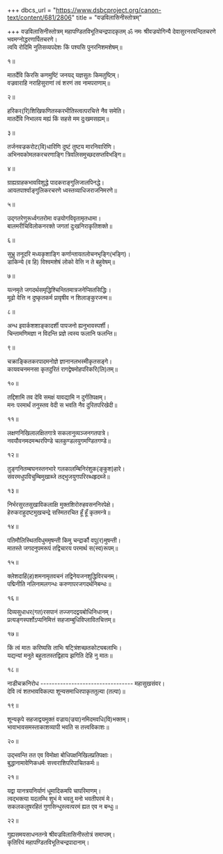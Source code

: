 +++
dbcs_url = "https://www.dsbcproject.org/canon-text/content/681/2806"
title = "वज्रविलासिनीस्तोत्रम्"

+++
वज्रविलासिनीस्तोत्रम्
महापण्डितविभूतिचन्द्रपादकृतम्
ॐ नमः श्रीवज्रयोगिन्यै
देवासुरनरवन्दितचरणे भवमग्नोद्धरणार्पितचरणे।  
त्वयि रोदिमि नुतिसव्यपदेशः किं पश्यसि पुनरनिशमशेषम्॥

१॥

मातर्देवि किरसि कणमुष्टिं जनयद् यज्ञसुतः किमतुष्टिम्।  
वज्रवाराहि नराहिसुराणां त्वं शरणं तव नामपराणाम्॥

२॥

हरिकर(रि)शिखिफणितस्करभीतिस्त्वत्परचित्ते नैव समेति।  
मातर्देवि निभालय मह्यं किं सहसे मम दुःखमसह्यम्॥

३॥

तर्जनवज्रकरोट(वि)धारिणि दुष्टं तुष्टय मारनिवारिणि।  
अभिनवकोमलकरचरणाङ्गि त्रिवलिसमुच्छदसप्तविभङ्गि॥

४॥

ग्राह्यग्राहकभावविशुद्धे पादकराङ्गुलिजालपिनद्धे।  
आयतपार्श्वाङ्गुलिकरचरणे ध्वस्तव्याधिजराजनिमरणे॥

५॥

उद्गतरेणुरूर्ध्वगतरोमा वज्रयोगविवृतामृतधामा।  
बालमरीचिविलोकनरक्ते जगतां दुःखनिराकृतिशक्ते॥

६॥

सुभ्रु तनूदरि मध्यकृशाङ्‍गि कर्णान्तायतलोचनभृङ्‍गि(भङ्गि)।  
डाकिन्ये (व हि) विश्वमशेषं लोको वेत्ति न ते बहुवेषम्॥

७॥

यत्नमृते जगदर्थसमृद्धिश्चिन्तितमात्रजनेप्सितसिद्धिः।  
मूढो वेत्ति न दुष्कृतकर्म प्रावृषीव न शिलाङ्कुरजन्म॥

८॥

अन्ध इवार्कशशाङ्कादर्शी पापजनो ह्यनुभावस्पर्शी।  
चिन्तामणिमज्ञा न विदन्ति प्रज्ञे त्वस्य फलानि फलन्ति॥

९॥

चक्राङ्कितकरपादमनोज्ञे ज्ञानानलभस्मीकृतसङ्गे।  
कायवचनमनसा कृतदुरितं रागद्वेषमोहपरिकरि(लि)तम्॥

१०॥

तद्दिशामि तव देवि समक्षं यावद्यामि न दुर्गतिपक्षम्।  
मनः परमार्थं तनुस्तव वेदी स भवति नैव दुरितपरिखेदी॥

११॥

लक्षणनिखिलालक्षितगात्रे सकलानुव्यञ्जनगतपात्रे।  
नवयौवनमदमन्थरपिण्डे चलकुण्डलयुगमण्डितगण्डे॥

१२॥

तुङ्गनितम्बघनस्तनभारे गलकालम्बिनिरंशुक(ङ्कुश)हारे।  
संवरमधुपविचुम्बिमुखाब्जे तद्भुजयुगपरिरब्धहृदब्जे॥

१३॥

निर्भरसुरतसुखाविकलाक्षि मुक्तशिरोरुहवसननिरपेक्षे।  
हेरुकराहुदष्टमुखचन्द्रे सस्मितरचित हूँ हूँ कृतमन्त्रे॥

१४॥

पतिमौलिस्थितविधुममृषन्ती किमु चन्द्रार्कौ वपु(र)मुषन्ती।  
मातस्ते जगदनुपमरूपं तद्विचारय परमार्थ स(स्व)रूपम्॥

१५॥

क्लेशदाहिं(ह)शमनामृतवचनं तद्विनेयजनशुद्धिविरचनम्।  
पद्मिनीति नलिनामलगन्धः करुणापरजगदर्थनिबन्धः॥

१६॥

दिव्यसुधाधर(गत)रसपानं तज्जगदद्वयबोधिनिधानम्।  
प्रत्यङ्गस्पर्शोऽप्यनिमित्तं सहजाम्बुधिविप्लावितचित्तम्॥

१७॥

किं त्वं मातः करिष्यसि ताभिः षट्‍त्रिंशच्छतकोट्यबलाभिः।  
यद्यन्यां मनुते बहुतातस्तद्विहाय झगिति देहि नु मातः॥

१८॥

नाडीचक्रनिरोध --------------------------------- महासुखसंवर।  
देवि त्वं शतभावविकल्पा शून्यसमाधिरपाकृततुल्या (तल्पा)॥

१९॥

शून्यकृपे सहजाद्वयमुक्तं वज्राय(ज्रया)नमिदमवधि(वि)भक्तम्।  
भावाभावसमस्ताकाशव्यापी भवति स तत्त्वविकाशः॥

२०॥

उद्भवन्ति तत एव विमोक्षा बोधिपक्षनिखिलप्रतिपक्षाः।  
बुद्धानामावेणिकधर्मः सत्त्वराशिपरिपाचितकर्मः॥

२१॥

यद्वा यानत्रयनिर्याणं धूमादिकमपि चापरिमाणम्।  
त्वद्भक्त्या यदलम्भि शुभं मे भवतु मनो भवतीपरमं मे।  
सकलकलुषरहितं गुणसिन्धुस्त्वत्परमं ह्यत एव न बन्धुः॥

२२॥

गुह्यसमयसाधनतन्त्रे श्रीवज्रविलासिनीस्तोत्रं समाप्तम्।  
कृतिरियं महापण्डितविभूतिचन्द्रपादानाम्।  
